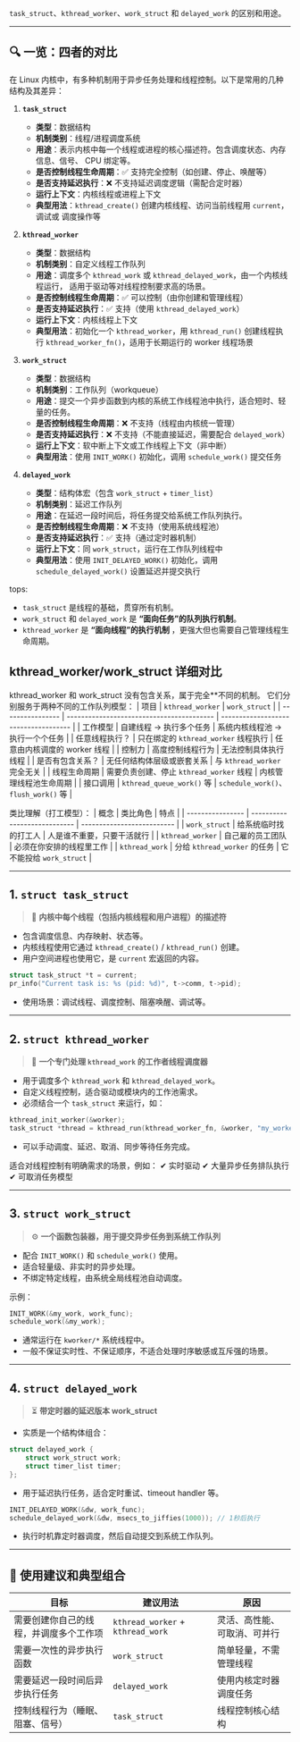 `task_struct`、`kthread_worker`、`work_struct` 和 `delayed_work` 的区别和用途。

---

## 🔍 一览：四者的对比

在 Linux 内核中，有多种机制用于异步任务处理和线程控制。以下是常用的几种结构及其差异：

1. **`task_struct`**
   * **类型**：数据结构
   * **机制类别**：线程/进程调度系统
   * **用途**：表示内核中每一个线程或进程的核心描述符。包含调度状态、内存信息、信号、
     CPU 绑定等。
   * **是否控制线程生命周期**：✅ 支持完全控制（如创建、停止、唤醒等）
   * **是否支持延迟执行**：❌ 不支持延迟调度逻辑（需配合定时器）
   * **运行上下文**：内核线程或进程上下文
   * **典型用法**：`kthread_create()` 创建内核线程、访问当前线程用 `current`，调试或
     调度操作等

2. **`kthread_worker`**
   * **类型**：数据结构
   * **机制类别**：自定义线程工作队列
   * **用途**：调度多个 `kthread_work` 或 `kthread_delayed_work`，由一个内核线程运行，
     适用于驱动等对线程控制要求高的场景。
   * **是否控制线程生命周期**：✅ 可以控制（由你创建和管理线程）
   * **是否支持延迟执行**：✅ 支持（使用 `kthread_delayed_work`）
   * **运行上下文**：内核线程上下文
   * **典型用法**：初始化一个 `kthread_worker`，用 `kthread_run()` 创建线程执行
     `kthread_worker_fn()`，适用于长期运行的 worker 线程场景

3. **`work_struct`**
   * **类型**：数据结构
   * **机制类别**：工作队列（workqueue）
   * **用途**：提交一个异步函数到内核的系统工作线程池中执行，适合短时、轻量的任务。
   * **是否控制线程生命周期**：❌ 不支持（线程由内核统一管理）
   * **是否支持延迟执行**：❌ 不支持（不能直接延迟，需要配合 `delayed_work`）
   * **运行上下文**：软中断上下文或工作线程上下文（非中断）
   * **典型用法**：使用 `INIT_WORK()` 初始化，调用 `schedule_work()` 提交任务

4. **`delayed_work`**
   * **类型**：结构体宏（包含 `work_struct` + `timer_list`）
   * **机制类别**：延迟工作队列
   * **用途**：在延迟一段时间后，将任务提交给系统工作队列执行。
   * **是否控制线程生命周期**：❌ 不支持（使用系统线程池）
   * **是否支持延迟执行**：✅ 支持（通过定时器机制）
   * **运行上下文**：同 `work_struct`，运行在工作队列线程中
   * **典型用法**：使用 `INIT_DELAYED_WORK()` 初始化，调用 `schedule_delayed_work()`
     设置延迟并提交执行

tops:
* `task_struct` 是线程的基础，贯穿所有机制。
* `work_struct` 和 `delayed_work` 是 **“面向任务”的队列执行机制**。
* `kthread_worker` 是 **“面向线程”的执行机制** ，更强大但也需要自己管理线程生命周期。

## kthread_worker/work_struct 详细对比

kthread_worker 和 work_struct 没有包含关系，属于完全**不同的机制。
它们分别服务于两种不同的工作队列模型：
| 项目             | `kthread_worker`                          | `work_struct`                        |
| ---------------- | ----------------------------------------- | ------------------------------------ |
| 工作模型         | 自建线程 → 执行多个任务                   | 系统内核线程池 → 执行一个个任务      |
| 任意线程执行？   | 只在绑定的 `kthread_worker` 线程执行      | 任意由内核调度的 worker 线程         |
| 控制力           | 高度控制线程行为                          | 无法控制具体执行线程                 |
| 是否有包含关系？ | 无任何结构体层级或嵌套关系                | 与 `kthread_worker` 完全无关         |
| 线程生命周期     | 需要负责创建、停止 `kthread_worker` 线程  | 内核管理线程池生命周期               |
| 接口调用         | `kthread_queue_work()` 等                 | `schedule_work()`、`flush_work()` 等 |


类比理解（打工模型）：
| 概念             | 类比角色                     | 特点                       |
| ---------------- | ---------------------------- | -------------------------- |
| `work_struct`    | 给系统临时找的打工人         | 人是谁不重要，只要干活就行 |
| `kthread_worker` | 自己雇的员工团队             | 必须在你安排的线程里工作   |
| `kthread_work`   | 分给 `kthread_worker` 的任务 | 它不能投给 `work_struct`   |


---

## 1. `struct task_struct`

> 🔧 **内核中每个线程（包括内核线程和用户进程）的描述符**

* 包含调度信息、内存映射、状态等。
* 内核线程使用它通过 `kthread_create()` / `kthread_run()` 创建。
* 用户空间进程也使用它，是 `current` 宏返回的内容。

```c
struct task_struct *t = current;
pr_info("Current task is: %s (pid: %d)", t->comm, t->pid);
```

* 使用场景：调试线程、调度控制、阻塞唤醒、调试等。

---

## 2. `struct kthread_worker`

> 🧵 **一个专门处理 `kthread_work` 的工作者线程调度器**

* 用于调度多个 `kthread_work` 和 `kthread_delayed_work`。
* 自定义线程控制，适合驱动或模块内的工作池需求。
* 必须结合一个 `task_struct` 来运行，如：

```c
kthread_init_worker(&worker);
task_struct *thread = kthread_run(kthread_worker_fn, &worker, "my_worker");
```

* 可以手动调度、延迟、取消、同步等待任务完成。

适合对线程控制有明确需求的场景，例如：
✔ 实时驱动
✔ 大量异步任务排队执行
✔ 可取消任务模型

---

## 3. `struct work_struct`

> ⚙️ **一个函数包装器，用于提交异步任务到系统工作队列**

* 配合 `INIT_WORK()` 和 `schedule_work()` 使用。
* 适合轻量级、非实时的异步处理。
* 不绑定特定线程，由系统全局线程池自动调度。

示例：

```c
INIT_WORK(&my_work, work_func);
schedule_work(&my_work);
```

* 通常运行在 `kworker/*` 系统线程中。
* 一般不保证实时性、不保证顺序，不适合处理时序敏感或互斥强的场景。

---

## 4. `struct delayed_work`

> ⏳ **带定时器的延迟版本 work_struct**

* 实质是一个结构体组合：

```c
struct delayed_work {
    struct work_struct work;
    struct timer_list timer;
};
```

* 用于延迟执行任务，适合定时重试、timeout handler 等。

```c
INIT_DELAYED_WORK(&dw, work_func);
schedule_delayed_work(&dw, msecs_to_jiffies(1000)); // 1秒后执行
```

* 执行时机靠定时器调度，然后自动提交到系统工作队列。

---

## 🧠 使用建议和典型组合

| 目标                                   | 建议用法                          | 原因                         |
| -------------------------------------- | --------------------------------- | ---------------------------- |
| 需要创建你自己的线程，并调度多个工作项 | `kthread_worker` + `kthread_work` | 灵活、高性能、可取消、可并行 |
| 需要一次性的异步执行函数               | `work_struct`                     | 简单轻量，不需管理线程       |
| 需要延迟一段时间后异步执行任务         | `delayed_work`                    | 使用内核定时器调度任务       |
| 控制线程行为（睡眠、阻塞、信号）       | `task_struct`                     | 线程控制核心结构             |
